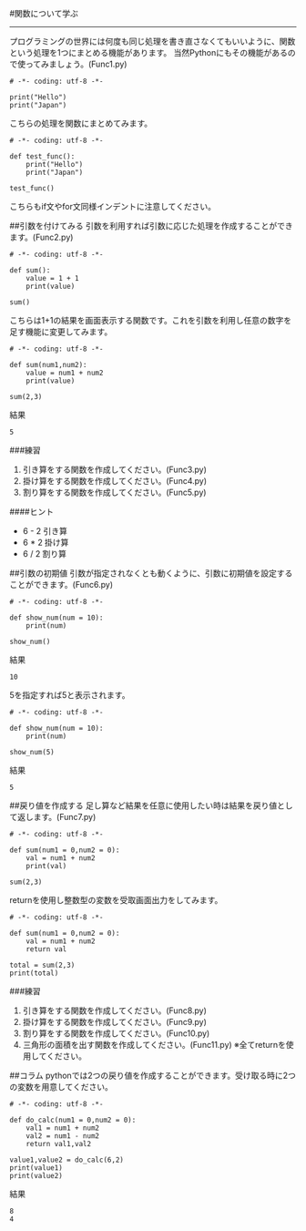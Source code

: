 #関数について学ぶ
* * * * *
プログラミングの世界には何度も同じ処理を書き直さなくてもいいように、関数という処理を1つにまとめる機能があります。
当然Pythonにもその機能があるので使ってみましょう。(Func1.py)

```
# -*- coding: utf-8 -*-

print("Hello")
print("Japan")
```

こちらの処理を関数にまとめてみます。

```
# -*- coding: utf-8 -*-

def test_func():
    print("Hello")
    print("Japan")

test_func()
```

こちらもif文やfor文同様インデントに注意してください。

##引数を付けてみる
引数を利用すれば引数に応じた処理を作成することができます。(Func2.py)

```
# -*- coding: utf-8 -*-

def sum():
    value = 1 + 1
    print(value)

sum()
```

こちらは1+1の結果を画面表示する関数です。これを引数を利用し任意の数字を足す機能に変更してみます。

```
# -*- coding: utf-8 -*-

def sum(num1,num2):
    value = num1 + num2
    print(value)

sum(2,3)
```

結果

```
5
```

###練習
1. 引き算をする関数を作成してください。(Func3.py)
2. 掛け算をする関数を作成してください。(Func4.py)
3. 割り算をする関数を作成してください。(Func5.py)

####ヒント
* 6 - 2 引き算
* 6 * 2 掛け算
* 6 / 2 割り算

##引数の初期値
引数が指定されなくとも動くように、引数に初期値を設定することができます。(Func6.py)

```
# -*- coding: utf-8 -*-

def show_num(num = 10):
    print(num)

show_num()
```

結果

```
10
```

5を指定すれば5と表示されます。

```
# -*- coding: utf-8 -*-

def show_num(num = 10):
    print(num)

show_num(5)
```

結果

```
5
```

##戻り値を作成する
足し算など結果を任意に使用したい時は結果を戻り値として返します。(Func7.py)

```
# -*- coding: utf-8 -*-

def sum(num1 = 0,num2 = 0):
    val = num1 + num2
    print(val)

sum(2,3)
```

returnを使用し整数型の変数を受取画面出力をしてみます。

```
# -*- coding: utf-8 -*-

def sum(num1 = 0,num2 = 0):
    val = num1 + num2
    return val

total = sum(2,3)
print(total)
```

###練習
1. 引き算をする関数を作成してください。(Func8.py)
2. 掛け算をする関数を作成してください。(Func9.py)
3. 割り算をする関数を作成してください。(Func10.py)
4. 三角形の面積を出す関数を作成してください。(Func11.py)
※全てreturnを使用してください。


##コラム
pythonでは2つの戻り値を作成することができます。受け取る時に2つの変数を用意してください。

```
# -*- coding: utf-8 -*-

def do_calc(num1 = 0,num2 = 0):
    val1 = num1 + num2
    val2 = num1 - num2
    return val1,val2

value1,value2 = do_calc(6,2)
print(value1)
print(value2)
```

結果

```
8
4
```